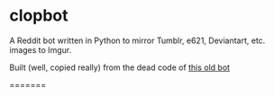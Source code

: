clopbot
=======

<p>A Reddit bot written in Python to mirror Tumblr, e621, Deviantart, etc. images to Imgur.</p>


<p>Built (well, copied really) from the dead code of <a href="https://github.com/romanalexander/clopybot">this old bot</a></p>
=======
